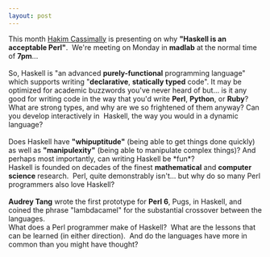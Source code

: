 ```yaml
---
layout: post
---
```

<div>
  This month <span><a href="https://twitter.com/osfameron">Hakim Cassimally</a>
  is presenting on why <b>"Haskell is an acceptable
  Perl"</b>.&nbsp; We're meeting on Monday in
  <b>madlab</b> at the normal time of
  <b>7pm</b>...&nbsp;<br>
  <br></span> So, Haskell is "an advanced
  <b>purely-functional</b> programming language" which
  supports writing "<b>declarative</b>, <b>statically
  typed</b> code". It may be optimized for academic
  buzzwords you've never heard of but... is it any good
  for writing code <span>in the way that you'd write
  <b>Perl</b>, <b>Python</b>, or <b>Ruby</b>?</span>
</div>
<div>
  What are strong types, and why are we so frightened
  of them anyway? Can you develop interactively
  in&nbsp; Haskell, the way you would in a dynamic
  language?<br>
  <br>
  Does Haskell have <b>"whipuptitude"</b> (being able
  to get things done quickly) as well as
  <b>"manipulexity"</b> (being able to manipulate
  complex things)? And perhaps most importantly, can writing Haskell be *fun*?
</div>
<div>Haskell is founded on decades of the finest
<b>mathematical</b> and <b>computer science</b>
research.&nbsp; Perl, quite demonstrably isn't... but
why do so many Perl programmers also love Haskell?<br>
<br>
</div>
<div>
<b>Audrey Tang</b> wrote the first prototype for
<b>Perl 6</b>, Pugs, in Haskell, and coined the phrase
"lambdacamel" for the substantial crossover between the
languages.
</div>
<div>
What does a Perl programmer make of Haskell?&nbsp; What
are the lessons that can be learned (in either direction).&nbsp; And do the
languages have more in common than
you might have thought?
</div>

